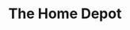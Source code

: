 ---
title: "The Home Depot"
url: /san-bernardino/the-home-depot-west-21st-street/
shop: Baumarkt
---